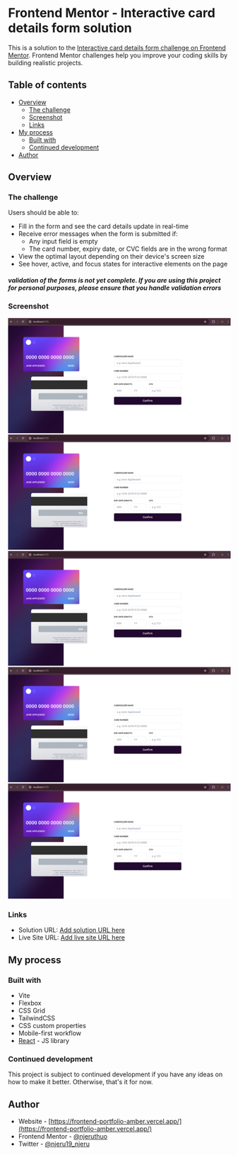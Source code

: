 # Frontend Mentor - Interactive card details form solution

This is a solution to the [Interactive card details form challenge on Frontend Mentor](https://www.frontendmentor.io/challenges/interactive-card-details-form-XpS8cKZDWw). Frontend Mentor challenges help you improve your coding skills by building realistic projects.

## Table of contents

- [Overview](#overview)
  - [The challenge](#the-challenge)
  - [Screenshot](#screenshot)
  - [Links](#links)
- [My process](#my-process)
  - [Built with](#built-with)
  - [Continued development](#continued-development)
- [Author](#author)

## Overview

### The challenge

Users should be able to:

- Fill in the form and see the card details update in real-time
- Receive error messages when the form is submitted if:
  - Any input field is empty
  - The card number, expiry date, or CVC fields are in the wrong format
- View the optimal layout depending on their device's screen size
- See hover, active, and focus states for interactive elements on the page

##### validation of the forms is not yet complete. If you are using this project for personal purposes, please ensure that you handle validation errors

### Screenshot

![](./screenshots/s1.png)
![](./screenshots/s1.png)
![](./screenshots/s1.png)
![](./screenshots/s1.png)
![](./screenshots/s1.png)

### Links

- Solution URL: [Add solution URL here](https://your-solution-url.com)
- Live Site URL: [Add live site URL here](https://your-live-site-url.com)

## My process

### Built with

- Vite
- Flexbox
- CSS Grid
- TailwindCSS
- CSS custom properties
- Mobile-first workflow
- [React](https://reactjs.org/) - JS library

### Continued development

This project is subject to continued development if you have any ideas on how to make it better. Otherwise, that's it for now.

## Author

- Website - [https://frontend-portfolio-amber.vercel.app/](https://frontend-portfolio-amber.vercel.app/)
- Frontend Mentor - [@njeruthuo](https://www.frontendmentor.io/profile/njeruthuo)
- Twitter - [@njeru19_njeru](https://www.twitter.com/njeru19_njeru)
